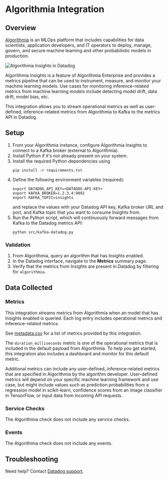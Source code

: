 # Algorithmia Integration

## Overview

[Algorithmia][1] is an MLOps platform that includes capabilities for data
scientists, application developers, and IT operators to deploy, manage, govern,
and secure machine learning and other probabilistic models in production.

![Algorithmia Insights in Datadog][2]

Algorithmia Insights is a feature of Algorithmia Enterprise and provides a
metrics pipeline that can be used to instrument, measure, and monitor your
machine learning models. Use cases for monitoring inference-related metrics from
machine learning models include detecting model drift, data drift, model bias,
etc.

This integration allows you to stream operational metrics as well as
user-defined, inference-related metrics from Algorithmia to Kafka to the metrics
API in Datadog.

## Setup

1. From your Algorithmia instance, configure Algorithmia Insights to connect to
   a Kafka broker (external to Algorithmia).
2. Install Python if it's not already present on your system.
3. Install the required Python dependencies using
   ```
   pip install -r requirements.txt
   ```
4. Define the following environment variables (required):
   ```
   export DATADOG_API_KEY=<DATADOG-API-KEY>
   export KAFKA_BROKER=1.2.3.4:9092
   export KAFKA_TOPIC=insights
   ```
   and replace the values with your Datadog API key, Kafka broker URL and port,
   and Kafka topic that you want to consume Insights from.
5. Run the Python script, which will continuously forward messages from Kafka to
   the Datadog metrics API:
   ```
   python src/kafka-datadog.py
   ```

### Validation

1. From Algorithmia, query an algorithm that has Insights enabled.
2. In the Datadog interface, navigate to the **Metrics** summary page.
3. Verify that the metrics from Insights are present in Datadog by filtering for
   `algorithmia`.

## Data Collected

### Metrics

This integration streams metrics from Algorithmia when an model that has
Insights enabled is queried. Each log entry includes operational metrics and
inference-related metrics.

See [metadata.csv][3] for a list of metrics provided by this integration.

The `duration_milliseconds` metric is one of the operational metrics that is
included in the default payload from Algorithmia. To help you get started, this
integration also includes a dashboard and monitor for this default metric.

Additional metrics can include any user-defined, inference-related metrics that
are specified in Algorithmia by the algorithm developer. User-defined metrics
will depend on your specific machine learning framework and use case, but might
include values such as prediction probabilities from a regression model in
scikit-learn, confidence scores from an image classifier in TensorFlow, or input
data from incoming API requests.

### Service Checks

The Algorithmia check does not include any service checks.

### Events

The Algorithmia check does not include any events.

## Troubleshooting

Need help? Contact [Datadog support][4].

[1]: https://algorithmia.com/
[2]: https://raw.githubusercontent.com/DataDog/integrations-extras/master/algorithmia/images/algorithmia-insights-datadog.png
[3]: https://github.com/DataDog/integrations-extras/blob/master/algorithmia/metadata.csv
[4]: https://docs.datadoghq.com/help/
